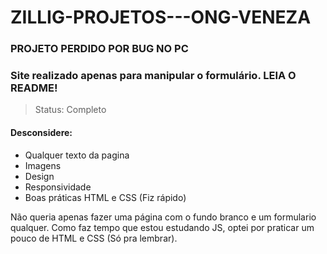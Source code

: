 # ZILLIG-PROJETOS---ONG-VENEZA
### PROJETO PERDIDO POR BUG NO PC
### Site realizado apenas para manipular o formulário. LEIA O README!

> Status: Completo

#### Desconsidere:

+ Qualquer texto da pagina
+ Imagens
+ Design
+ Responsividade
+ Boas práticas HTML e CSS (Fiz rápido)

Não queria apenas fazer uma página com o fundo branco e um formulario qualquer. Como faz tempo que estou estudando JS, optei por praticar um pouco de HTML e CSS (Só pra lembrar).


